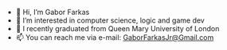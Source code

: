 - 👋 Hi, I’m Gabor Farkas
- 👀 I’m interested in computer science, logic and game dev
- 🌱 I recently graduated from Queen Mary University of London
- 📫 You can reach me via e-mail: GaborFarkasJr@Gmail.com

<!---
GaborFarkasJr/GaborFarkasJr is a ✨ special ✨ repository because its `README.md` (this file) appears on your GitHub profile.
You can click the Preview link to take a look at your changes.
--->
